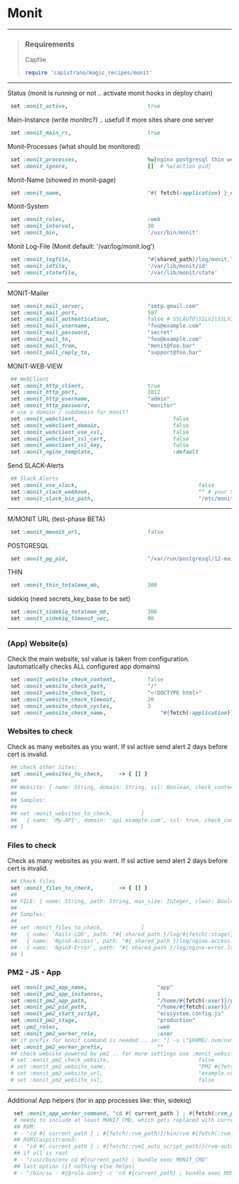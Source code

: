 # Monit

-----
> ### Requirements
> 
> Capfile
> ```ruby
> require 'capistrano/magic_recipes/monit'
> ```
-----


Status (monit is running or not .. activate monit hooks in deploy chain)
```ruby	
 set :monit_active,                         true
```

Main-Instance (write monitrc?) .. usefull if more sites share one server
```ruby	
 set :monit_main_rc,                        true
```


Monit-Processes (what should be monitored)
```ruby
 set :monit_processes,                      %w[nginx postgresql thin website] # nginx pm2 postgresql pwa redis sidekiq thin website website_checks
 set :monit_ignore,                         []  # %w[action pid]
```


Monit-Name (showed in monit-page)
```ruby
 set :monit_name,                           "#{ fetch(:application) }_#{ fetch(:stage) }"
```



Monit-System
```ruby
 set :monit_roles,                          :web
 set :monit_interval,                       30
 set :monit_bin,                            '/usr/bin/monit'
```



Monit Log-File (Monit default: '/var/log/monit.log')
```ruby
 set :monit_logfile,                        "#{shared_path}/log/monit.log"
 set :monit_idfile,                         '/var/lib/monit/id'
 set :monit_statefile,                      '/var/lib/monit/state'
```


-----


MONIT-Mailer
```ruby
 set :monit_mail_server,                    "smtp.gmail.com"
 set :monit_mail_port,                      587
 set :monit_mail_authentication,            false # SSLAUTO|SSLV2|SSLV3|TLSV1|TLSV11|TLSV12
 set :monit_mail_username,                  "foo@example.com"
 set :monit_mail_password,                  "secret"
 set :monit_mail_to,                        "foo@example.com"
 set :monit_mail_from,                      "monit@foo.bar"
 set :monit_mail_reply_to,                  "support@foo.bar"
```


MONIT-WEB-VIEW
```ruby
 ## WebClient
 set :monit_http_client,                    true
 set :monit_http_port,                      2812
 set :monit_http_username,                  "admin"
 set :monit_http_password,                  "monitor"
 # use a domain / subdomain for monit?
 set :monit_webclient,             					false
 set :monit_webclient_domain,      					false
 set :monit_webclient_use_ssl,     					false
 set :monit_webclient_ssl_cert,    					false
 set :monit_webclient_ssl_key,     					false
 set :monit_nginx_template,        					:default
```


Send SLACK-Alerts
```ruby
 ## Slack Alerts
 set :monit_use_slack,             							false
 set :monit_slack_webhook,         							"" # your Slack webhook URL
 set :monit_slack_bin_path,        							"/etc/monit/alert_slack.sh"
```

-----


M/MONIT URL (test-phase BETA)
```ruby
 set :monit_mmonit_url,                     false
```



POSTGRESQL
```ruby
 set :monit_pg_pid,                       	"/var/run/postgresql/12-main.pid"
```

THIN
```ruby
 set :monit_thin_totalmem_mb,               300
```


sidekiq (need secrets_key_base to be set)
```ruby
 set :monit_sidekiq_totalmem_mb,            300
 set :monit_sidekiq_timeout_sec,            90
```


-----



### (App) Website(s)
Check the main website, ssl value is taken from configuration. (automatically checks ALL configured app domains)
```ruby
 set :monit_website_check_content,          false
 set :monit_website_check_path,             "/"
 set :monit_website_check_text,             "<!DOCTYPE html>"
 set :monit_website_check_timeout,          20
 set :monit_website_check_cycles,           3
 set :monit_website_check_name,        			"#{fetch(:application)}-#{fetch(:stage)}"
```


### Websites to check
Check as many websites as you want. If ssl active send alert 2 days before cert is invalid.
```ruby
 ## check other Sites:
 set :monit_websites_to_check,     -> { [] }
 ## 
 ## Website: { name: String, domain: String, ssl: Boolean, check_content: Boolean, path: String, content: String }
 ##
 ## Samples:
 ##
 ## set :monit_websites_to_check,         [
 ##   { name: 'My-API', domain: 'api.example.com', ssl: true, check_content: true, path: '/api', content: 'status.+OK' }
 ## ]
```


### Files to check
Check as many websites as you want. If ssl active send alert 2 days before cert is invalid.
```ruby
 ## Check files
 set :monit_files_to_check,        -> { [] }
 ## 
 ## FILE: { name: String, path: String, max_size: Integer, clear: Boolean }
 ##
 ## Samples:
 ##
 ## set :monit_files_to_check,            [
 ##   { name: 'Rails-LOG', path: "#{ shared_path }/log/#{fetch(:stage)}.log", max_size: 13, clear: false },
 ##   { name: 'NginX-Access', path: "#{ shared_path }/log/nginx-access.log", max_size: 7, clear: false },
 ##   { name: 'NginX-Error', path: "#{ shared_path }/log/nginx-error.log", max_size: 7, clear: false }
 ## ]
```



### PM2 - JS - App
```ruby
 set :monit_pm2_app_name,                      "app"
 set :monit_pm2_app_instances,                 1
 set :monit_pm2_app_path,                      "/home/#{fetch(:user)}/pm2_app"
 set :monit_pm2_pid_path,                      "/home/#{fetch(:user)}/.pm2/pids"
 set :monit_pm2_start_script,                  "ecosystem.config.js"
 set :monit_pm2_stage,                         "production"
 set :pm2_roles,                               :web
 set :monit_pm2_worker_role,                   :user
 ## if prefix for monit command is needed .. ie: "[ -s \"$HOME/.nvm/nvm.sh\" ] && \. \"$HOME/.nvm/nvm.sh\" ; nvm use 9.9.0 ; "
 set :monit_pm2_worker_prefix,                 ""
 ## check website powered by pm2 .. for more settings use :monit_websites_to_check
 # set :monit_pm2_check_website,     						false
 # set :monit_pm2_website_name,      						"PM2 #{fetch(:application)} #{fetch(:stage)}"
 # set :monit_pm2_website_url,       						"example.com"
 # set :monit_pm2_website_ssl,       						false
```





-----


Additional App helpers (for in app processes like: thin, sidekiq)
```ruby
  set :monit_app_worker_command, "cd #{ current_path } ; #{fetch(:rvm_path)}/bin/rvm #{fetch(:rvm_ruby_version)} do bundle exec MONIT_CMD"
  # needs to include at least MONIT_CMD, which gets replaced with current command
  ## RVM:
  # - "cd #{ current_path } ; #{fetch(:rvm_path)}/bin/rvm #{fetch(:rvm_ruby_version)} do bundle exec MONIT_CMD"
  ## RVM1Caspistrano3:
  # - "cd #{ current_path } ; #{fetch(:rvm1_auto_script_path)}/rvm-auto.sh #{fetch(:rvm1_ruby_version)} bundle exec MONIT_CMD"
  ## if all is root
  # - "/usr/bin/env cd #{current_path} ; bundle exec MONIT_CMD"
  ## last option (if nothing else helps)
  # - "/bin/su - #{@role.user} -c 'cd #{current_path} ; bundle exec MONIT_CMD'"
```

 


